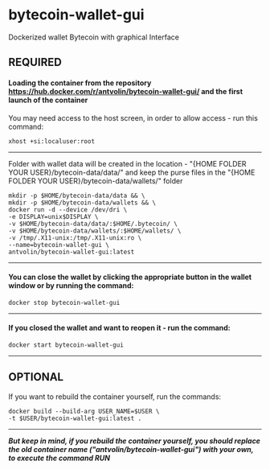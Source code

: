 # bytecoin-wallet-gui
Dockerized wallet Bytecoin with graphical Interface

## REQUIRED

#### Loading the container from the repository <https://hub.docker.com/r/antvolin/bytecoin-wallet-gui/> and the first launch of the container
You may need access to the host screen, in order to allow access - run this command:
  
    xhost +si:localuser:root
***
Folder with wallet data will be created in the location - "{HOME FOLDER YOUR USER}/bytecoin-data/data/" and keep the purse files in the "{HOME FOLDER YOUR USER}/bytecoin-data/wallets/" folder
  
    mkdir -p $HOME/bytecoin-data/data && \
    mkdir -p $HOME/bytecoin-data/wallets && \
    docker run -d --device /dev/dri \
    -e DISPLAY=unix$DISPLAY \
    -v $HOME/bytecoin-data/data/:$HOME/.bytecoin/ \
    -v $HOME/bytecoin-data/wallets/:$HOME/wallets/ \
    -v /tmp/.X11-unix:/tmp/.X11-unix:ro \
    --name=bytecoin-wallet-gui \
    antvolin/bytecoin-wallet-gui:latest
***
#### You can close the wallet by clicking the appropriate button in the wallet window or by running the command:
    docker stop bytecoin-wallet-gui
***
#### If you closed the wallet and want to reopen it - run the command:
    docker start bytecoin-wallet-gui
***
## OPTIONAL
If you want to rebuild the container yourself, run the commands:
  
    docker build --build-arg USER_NAME=$USER \
    -t $USER/bytecoin-wallet-gui:latest .
***
***But keep in mind, if you rebuild the container yourself, you should replace the old container name ("antvolin/bytecoin-wallet-gui") with your own, to execute the command RUN***
